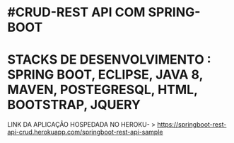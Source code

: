 #CRUD-REST API COM SPRING-BOOT
===============================
STACKS DE DESENVOLVIMENTO : 
SPRING BOOT,
ECLIPSE,
JAVA 8,
MAVEN,
POSTEGRESQL,
HTML,
BOOTSTRAP,
JQUERY
===============================
LINK DA APLICAÇÃO HOSPEDADA NO HEROKU- > https://springboot-rest-api-crud.herokuapp.com/springboot-rest-api-sample
         
         
